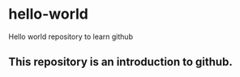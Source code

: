 # hello-world
Hello world repository to learn github
## This repository is an introduction to github.
